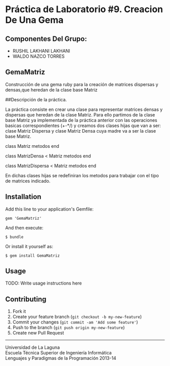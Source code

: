 Práctica de Laboratorio #9. Creacion De Una Gema
================

## Componentes Del Grupo:

- RUSHIL LAKHANI LAKHANI
- WALDO NAZCO TORRES


## GemaMatriz

Construcción de una gema ruby para la creación de matrices dispersas y densas,que heredan de la clase base Matriz 

##Descripción de la práctica.

La práctica consiste en crear una clase para representar matrices densas y dispersas que heredan de la clase Matriz.
Para ello partimos de la clase base Matriz ya implementada de la práctica anterior con las operaciones basicas correspondientes (+-*/)
y creamos dos clases hijas que van a ser: clase Matriz Dispersa y clase Matriz Densa cuya madre va a ser la clase base Matriz.

class  Matriz
metodos
end

class MatrizDensa < Matriz
metodos
end

class MatrizDispersa < Matriz
metodos
end

En dichas clases hijas se redefiniran los metodos para trabajar con el tipo de matrices indicado.
## Installation

Add this line to your application's Gemfile:

    gem 'GemaMatriz'

And then execute:

    $ bundle

Or install it yourself as:

    $ gem install GemaMatriz

## Usage

TODO: Write usage instructions here

## Contributing

1. Fork it
2. Create your feature branch (`git checkout -b my-new-feature`)
3. Commit your changes (`git commit -am 'Add some feature'`)
4. Push to the branch (`git push origin my-new-feature`)
5. Create new Pull Request

---

Universidad de La Laguna  
Escuela Técnica Superior de Ingeniería Informática  
Lenguajes y Paradigmas de la Programación 2013-14

